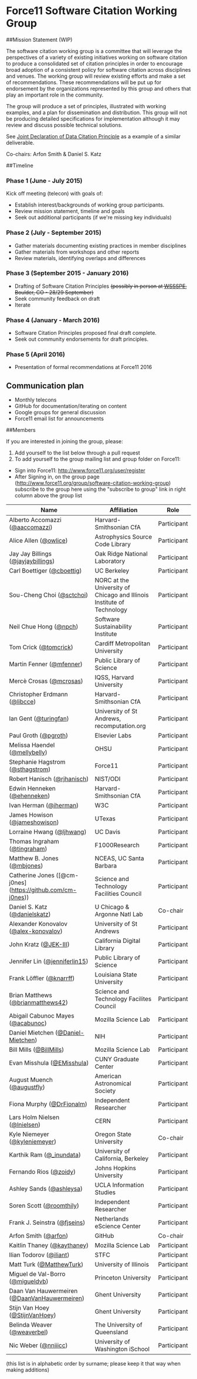 # Force11 Software Citation Working Group

##Mission Statement (WIP)

The software citation working group is a committee that will leverage the perspectives of a variety of existing initiatives working on software citation to  produce a consolidated set of citation principles in order to encourage broad adoption of a consistent policy for software citation across disciplines and venues.  The working group will review existing efforts and make a set of recommendations. These recommendations will be put up for endorsement by the organizations represented by this group and others that play an important role in the community.

The group will produce a set of principles, illustrated with working examples, and a plan for dissemination and distribution.  This group will not be producing detailed specifications for implementation although it may review and discuss possible technical solutions.

See [Joint Declaration of Data Citation Principle](https://www.force11.org/group/joint-declaration-data-citation-principles-final) as a example of a similar deliverable.

Co-chairs: Arfon Smith & Daniel S. Katz

##Timeline

### Phase 1 (June - July 2015)

Kick off meeting (telecon) with goals of:
- Establish interest/backgrounds of working group participants.
- Review mission statement, timeline and goals
- Seek out additional participants (if we're missing key individuals)

### Phase 2 (July - September 2015)

- Gather materials documenting existing practices in member disciplines
- Gather materials from workshops and other reports
- Review materials, identifying overlaps and differences

### Phase 3 (September 2015 - January 2016)

- Drafting of Software Citation Principles ~~(possibly in person at [WSSSPE](http://wssspe.researchcomputing.org.uk/wssspe3/), Boulder, CO - 28/29 September)~~
- Seek community feedback on draft
- Iterate

### Phase 4 (January - March 2016)

- Software Citation Principles proposed final draft complete.
- Seek out community endorsements for draft principles.

### Phase 5 (April 2016)

- Presentation of formal recommendations at Force11 2016

## Communication plan

- Monthly telecons
- GitHub for documentation/iterating on content
- Google groups for general discussion
- Force11 email list for announcements

##Members

If you are interested in joining the group, please:

1. Add yourself to the list below through a pull request
2. To add yourself to the group mailing list and group folder on Force11:
  * Sign into Force11: http://www.force11.org/user/register
  * After Signing in, on the group page (http://www.force11.org/group/software-citation-working-group) subscribe to the group here using the "subscribe to group" link in right column above the group list


| Name                    | Affiliation   | Role |
|-------------------------|---------------|----------------|
| Alberto Accomazzi ([@aaccomazzi](https://github.com/aaccomazzi)) | Harvard-Smithsonian CfA | Participant |
| Alice Allen ([@owlice](https://github.com/owlice)) | Astrophysics Source Code Library | Participant |
| Jay Jay Billings ([@jayjaybillings](https://github.com/jayjaybillings)) | Oak Ridge National Laboratory | Participant |
| Carl Boettiger ([@cboettig](https://github.com/cboettig)) | UC Berkeley | Participant |
| Sou-Cheng Choi ([@sctchoi](https://github.com/sctchoi)) | NORC at the University of Chicago and Illinois Institute of Technology  | Participant |
| Neil Chue Hong ([@npch](https://github.com/npch)) | Software Sustainability Institute | Participant |
| Tom Crick ([@tomcrick](https://github.com/tomcrick)) | Cardiff Metropolitan University | Participant |
| Martin Fenner ([@mfenner](https://github.com/mfenner)) | Public Library of Science | Participant |
| Mercè Crosas ([@mcrosas](https://github.com/mcrosas)) | IQSS, Harvard University| Participant |
| Christopher Erdmann ([@libcce](https://github.com/libcce)) | Harvard-Smithsonian CfA | Participant |
| Ian Gent ([@turingfan](https://github.com/turingfan)) | University of St Andrews, recomputation.org | Participant |
| Paul Groth ([@pgroth](https://github.com/pgroth)) | Elsevier Labs | Participant |
| Melissa Haendel ([@mellybelly](https://github.com/mellybelly)) | OHSU | Participant |
| Stephanie Hagstrom ([@sthagstrom](https://github.com/sthagstrom)) | Force11 | Participant |
| Robert Hanisch ([@rjhanisch](https://github.com/rjhanisch)) | NIST/ODI | Participant |
| Edwin Henneken ([@ehenneken](https://github.com/ehenneken)) | Harvard-Smithsonian CfA | Participant |
| Ivan Herman ([@iherman](https://github.com/iherman)) | W3C | Participant |
| James Howison ([@jameshowison](https://github.com/jameshowison)) | UTexas | Participant |
| Lorraine Hwang ([@ljhwang](https://github.com/ljhwang)) | UC Davis| Participant |
| Thomas Ingraham ([@tingraham](https://github.com/tingraham)) | F1000Research | Participant |
| Matthew B. Jones ([@mbjones](https://github.com/mbjones)) | NCEAS, UC Santa Barbara | Participant |
| Catherine Jones ([@cm-j0nes] (https://github.com/cm-j0nes)) | Science and Technology Facilities Council | Participant |
| Daniel S. Katz ([@danielskatz](https://github.com/danielskatz)) | U Chicago & Argonne Natl Lab           | Co-chair    |
| Alexander Konovalov ([@alex-konovalov](https://github.com/alex-konovalov)) | University of St Andrews | Participant |
| John Kratz ([@JEK-III](https://github.com/JEK-III)) | California Digital Library | Participant |
| Jennifer Lin ([@jenniferlin15](https://github.com/jenniferlin15)) | Public Library of Science | Participant |
| Frank Löffler ([@knarrff](https://github.com/knarrff)) | Louisiana State University | Participant |
| Brian Matthews ([@brianmatthews42](https://github.com/brianmatthews42)) | Science and Technology Facilites Council | Participant |
| Abigail Cabunoc Mayes ([@acabunoc](https://github.com/acabunoc)) | Mozilla Science Lab | Participant |
| Daniel Mietchen ([@Daniel-Mietchen](https://github.com/Daniel-Mietchen)) | NIH | Participant |
| Bill Mills ([@BillMills](https://github.com/BillMills)) | Mozilla Science Lab | Participant |
| Evan Misshula ([@EMisshula](https://github.com/EvanMisshula)) | CUNY Graduate Center | Participant |
| August Muench ([@augustfly](https://github.com/augustfly)) | American Astronomical Society | Participant |
| Fiona Murphy ([@DrFionalm](https://github.com/FionaLMMurphy)) | Independent Researcher | Participant |
| Lars Holm Nielsen ([@lnielsen](https://github.com/lnielsen)) | CERN | Participant |
| Kyle Niemeyer ([@kyleniemeyer](https://github.com/kyleniemeyer)) | Oregon State University | Co-chair |
| Karthik Ram ([@_inundata](https://github.com/karthik)) | University of California, Berkeley | Participant |
| Fernando Rios ([@zoidy](https://github.com/zoidy)) | Johns Hopkins University | Participant |
| Ashley Sands ([@ashleysa](https://github.com/ashleysa)) | UCLA Information Studies | Participant |
| Soren Scott ([@roomthily](https://github.com/roomthily)) | Independent Researcher | Participant |
| Frank J. Seinstra ([@fjseins](https://github.com/fjseins)) | Netherlands eScience Center | Participant |
| Arfon Smith ([@arfon](https://github.com/arfon))    | GitHub        | Co-chair          |
| Kaitlin Thaney ([@kaythaney](https://github.com/kaythaney)) | Mozilla Science Lab | Participant |
| Ilian Todorov ([@iliant](https://github.com/iliant)) | STFC | Participant |
| Matt Turk ([@MatthewTurk](https://github.com/MatthewTurk)) | University of Illinois  | Participant |
| Miguel de Val-Borro ([@migueldvb](https://github.com/migueldvb)) | Princeton University| Participant |
| Daan Van Hauwermeiren ([@DaanVanHauwermeiren](https://github.com/daanvanhauwermeiren)) | Ghent University | Participant |
| Stijn Van Hoey ([@StijnVanHoey](https://github.com/stijnvanhoey)) | Ghent University | Participant |
| Belinda Weaver ([@weaverbel](https://github.com/weaverbel)) | The University of Queensland | Participant |
| Nic Weber ([@nniiicc](https://github.com/nniiicc)) | University of Washington iSchool | Participant |

(this list is in alphabetic order by surname; please keep it that way when making additions)

